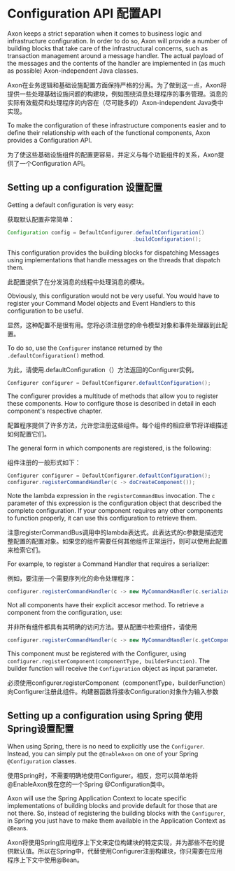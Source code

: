 Configuration API
配置API
=================

Axon keeps a strict separation when it comes to business logic and infrastructure configuration. In order to do so, Axon will provide a number of building blocks that take care of the infrastructural concerns, such as transaction management around a message handler. The actual payload of the messages and the contents of the handler are implemented in (as much as possible) Axon-independent Java classes.

Axon在业务逻辑和基础设施配置方面保持严格的分离。为了做到这一点，Axon将提供一些处理基础设施问题的构建块，例如围绕消息处理程序的事务管理。消息的实际有效载荷和处理程序的内容在（尽可能多的）Axon-independent Java类中实现。

To make the configuration of these infrastructure components easier and to define their relationship with each of the functional components, Axon provides a Configuration API.

为了使这些基础设施组件的配置更容易，并定义与每个功能组件的关系，Axon提供了一个Configuration API。

Setting up a configuration
设置配置
--------------------------

Getting a default configuration is very easy:

获取默认配置非常简单：

``` java
Configuration config = DefaultConfigurer.defaultConfiguration()
                                        .buildConfiguration();
```

This configuration provides the building blocks for dispatching Messages using implementations that handle messages on the threads that dispatch them.

此配置提供了在分发消息的线程中处理消息的模块。

Obviously, this configuration would not be very useful. You would have to register your Command Model objects and Event Handlers to this configuration to be useful.

显然，这种配置不是很有用。您将必须注册您的命令模型对象和事件处理器到此配置。

To do so, use the `Configurer` instance returned by the `.defaultConfiguration()` method.

为此，请使用.defaultConfiguration（）方法返回的Configurer实例。

``` java
Configurer configurer = DefaultConfigurer.defaultConfiguration();
```

The configurer provides a multitude of methods that allow you to register these components. How to configure those is described in detail in each component's respective chapter.

配置程序提供了许多方法，允许您注册这些组件。每个组件的相应章节将详细描述如何配置它们。

The general form in which components are registered, is the following:

组件注册的一般形式如下：

``` java
Configurer configurer = DefaultConfigurer.defaultConfiguration();
configurer.registerCommandHandler(c -> doCreateComponent());
```

Note the lambda expression in the `registerCommandBus` invocation. The `c` parameter of this expression is the configuration object that described the complete configuration. If your component requires any other components to function properly, it can use this configuration to retrieve them.

注意registerCommandBus调用中的lambda表达式。此表达式的c参数是描述完整配置的配置对象。如果您的组件需要任何其他组件正常运行，则可以使用此配置来检索它们。

For example, to register a Command Handler that requires a serializer:

例如，要注册一个需要序列化的命令处理程序：

``` java
configurer.registerCommandHandler(c -> new MyCommandHandler(c.serializer());
```

Not all components have their explicit accesor method. To retrieve a component from the 
configuration, use:

并非所有组件都具有其明确的访问方法。要从配置中检索组件，请使用

``` java
configurer.registerCommandHandler(c -> new MyCommandHandler(c.getComponent(MyOtherComponent.class));
```

This component must be registered with the Configurer, using `configurer.registerComponent(componentType, builderFunction)`. The builder function will receive the `Configuration` object as input parameter.

必须使用configurer.registerComponent（componentType，builderFunction）向Configurer注册此组件。构建器函数将接收Configuration对象作为输入参数

Setting up a configuration using Spring
使用Spring设置配置
---------------------------------------

When using Spring, there is no need to explicitly use the `Configurer`. Instead, you can simply put the `@EnableAxon` on one of your Spring `@Configuration` classes.

使用Spring时，不需要明确地使用Configurer。相反，您可以简单地将@EnableAxon放在您的一个Spring @Configuration类中。

Axon will use the Spring Application Context to locate specific implementations of building blocks and provide default for those that are not there. So, instead of registering the building blocks with the `Configurer`, in Spring you just have to make them available in the Application Context as `@Bean`s.

Axon将使用Spring应用程序上下文来定位构建块的特定实现，并为那些不在的提供默认值。所以在Spring中，代替使用Configurer注册构建块，你只需要在应用程序上下文中使用@Bean。